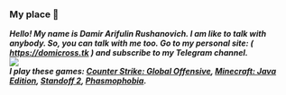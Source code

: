 ### My place 🌟
_**Hello! My name is Damir Arifulin Rushanovich. I am like to talk with anybody. So, you can talk with me too. Go to my personal site: ( <a href="https://domicross.tk">https://domicross.tk</a> ) and subscribe to my Telegram channel.**_<br>
<img src="https://domicross.tk/Images/icon-1.png"><br>
_**I play these games: <a href="https://store.steampowered.com/app/730/CounterStrike_Global_Offensive/">Counter Strike: Global Offensive</a>, <a href="https://minecraft.net/">Minecraft: Java Edition</a>, <a href="https://standoff2.ru/">Standoff 2</a>, <a href="https://store.steampowered.com/app/739630/Phasmophobia/">Phasmophobia</a>.**_
